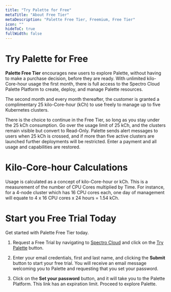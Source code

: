 ```yaml
---
title: "Try Palette for Free"
metaTitle: "About Free Tier"
metaDescription: "Palette Free Tier, Freemium, Free Tier"
icon: ""
hideToC: true
fullWidth: false
---
```


# Try Palette for Free

**Palette Free Tier** encourages new users to explore Palette, without having to make a purchase decision, before they are ready. With unlimited kilo-Core-hour usage the first month, there is full access to the Spectro Cloud Palette Platform to create, deploy, and manage Palette resources. 

The second month and every month thereafter, the customer is granted a complimentary 25 kilo-Core-hour (kCh) to use freely to manage up to five Kubernetes clusters. 

There is the choice to continue in the Free Tier, so long as you stay under the 25 kCh consumption. Go over the usage limit of 25 kCh, and the clusters remain visible but convert to Read-Only. Palette sends alert messages to users when 25 kCh is crossed, and if more than five active clusters are launched further deployments will be restricted. Enter a payment and all usage and capabilities are restored. 

# Kilo-Core-hour Calculations

Usage is calculated as a concept of kilo-Core-hour or kCh. This is a measurement of the number of CPU Cores multiplied by Time. For instance, for a 4-node cluster which has 16 CPU cores each, one day of management will equate to 4 x 16 CPU cores x 24 hours = 1.54 kCh.

# Start you Free Trial Today

Get started with Palette Free Tier today.
1. Request a Free Trial by navigating to [Spectro Cloud](https://wwww.Spectrocloud.com) and click on the [Try Palette](https://www.spectrocloud.com/free-trial/) button.
    

2. Enter your email credentials, first and last name, and clicking the **Submit** button to start your free trial. You will receive an email message welcoming you to Palette and requesting that you set your password. 
    

3. Click on the **Set your password** button, and it will take you to the Palette Platform. This link has an expiration limit. Proceed to explore Palette.
